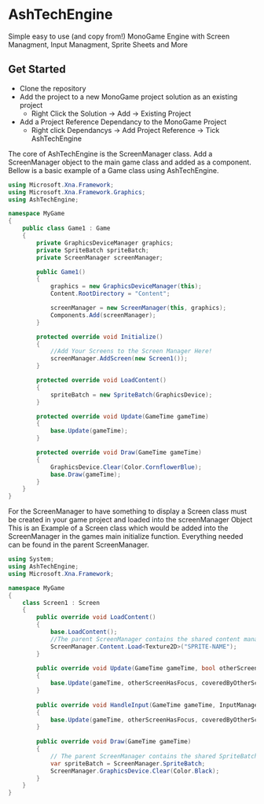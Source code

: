 # AshTechEngine
Simple easy to use (and copy from!) MonoGame Engine with Screen Managment, Input Managment, Sprite Sheets and More

## Get Started
* Clone the repository
* Add the project to a new MonoGame project solution as an existing project 
  * Right Click the Solution -> Add -> Existing Project   
* Add a Project Reference Dependancy to the MonoGame Project
  * Right click Dependancys -> Add Project Reference -> Tick AshTechEngine

The core of AshTechEngine is the ScreenManager class. Add a ScreenManager object to the main game class and added as a component.
Bellow is a basic example of a Game class using AshTechEngine.
```C# 
using Microsoft.Xna.Framework;
using Microsoft.Xna.Framework.Graphics;
using AshTechEngine;

namespace MyGame
{
    public class Game1 : Game
    {
        private GraphicsDeviceManager graphics;
        private SpriteBatch spriteBatch;
        private ScreenManager screenManager;

        public Game1()
        {
            graphics = new GraphicsDeviceManager(this);
            Content.RootDirectory = "Content";

            screenManager = new ScreenManager(this, graphics);
            Components.Add(screenManager);
        }

        protected override void Initialize()
        {
            //Add Your Screens to the Screen Manager Here!
            screenManager.AddScreen(new Screen1());
        }

        protected override void LoadContent()
        {
            spriteBatch = new SpriteBatch(GraphicsDevice);            
        }

        protected override void Update(GameTime gameTime)
        {
            base.Update(gameTime);
        }

        protected override void Draw(GameTime gameTime)
        {
            GraphicsDevice.Clear(Color.CornflowerBlue);
            base.Draw(gameTime);
        }
    }
}
``` 

For the ScreenManager to have something to display a Screen class must be created in your game project and loaded into the screenManager Object
This is an Example of a Screen class which would be added into the ScreenManager in the games main initialize function.
Everything needed can be found in the parent ScreenManager.
```C# 
using System;
using AshTechEngine;
using Microsoft.Xna.Framework;

namespace MyGame
{
    class Screen1 : Screen
    {
        public override void LoadContent()
        {
            base.LoadContent();
            //The parent ScreenManager contains the shared content manager
            ScreenManager.Content.Load<Texture2D>("SPRITE-NAME");
        }
        
        public override void Update(GameTime gameTime, bool otherScreenHasFocus, bool coveredByOtherScreen)
        {
            base.Update(gameTime, otherScreenHasFocus, coveredByOtherScreen);
        }
        
        public override void HandleInput(GameTime gameTime, InputManager input)
        {
            base.Update(gameTime, otherScreenHasFocus, coveredByOtherScreen);
        }
        
        public override void Draw(GameTime gameTime)
        {
            // The parent ScreenManager contains the shared SpriteBatch
            var spriteBatch = ScreenManager.SpriteBatch;
            ScreenManager.GraphicsDevice.Clear(Color.Black);            
        }
    }
}

```
